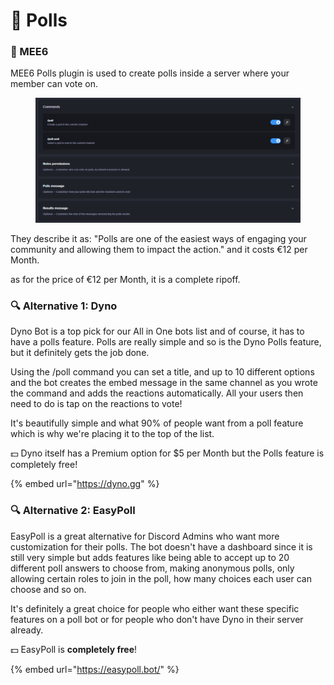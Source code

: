 # 👑 Polls

### 👑 MEE6

MEE6 Polls plugin is used to create polls inside a server where your member can vote on.

<figure><img src="../../.gitbook/assets/image (1) (1) (1) (1).png" alt=""><figcaption></figcaption></figure>

They describe it as: "Polls are one of the easiest ways of engaging your community and allowing them to impact the action." and it costs €12 per Month.

as for the price of €12 per Month, it is a complete ripoff.

### 🔍 Alternative 1: Dyno

Dyno Bot is a top pick for our All in One bots list and of course, it has to have a polls feature. Polls are really simple and so is the Dyno Polls feature, but it definitely gets the job done.

Using the /poll command you can set a title, and up to 10 different options and the bot creates the embed message in the same channel as you wrote the command and adds the reactions automatically. All your users then need to do is tap on the reactions to vote!

It's beautifully simple and what 90% of people want from a poll feature which is why we're placing it to the top of the list.

💵 Dyno itself has a Premium option for $5 per Month but the Polls feature is completely free!

{% embed url="https://dyno.gg" %}

### 🔍 Alternative 2: EasyPoll

EasyPoll is a great alternative for Discord Admins who want more customization for their polls. The bot doesn't have a dashboard since it is still very simple but adds features like being able to accept up to 20 different poll answers to choose from, making anonymous polls, only allowing certain roles to join in the poll, how many choices each user can choose and so on.

It's definitely a great choice for people who either want these specific features on a poll bot or for people who don't have Dyno in their server already.

💵 EasyPoll is **completely free**!

{% embed url="https://easypoll.bot/" %}

